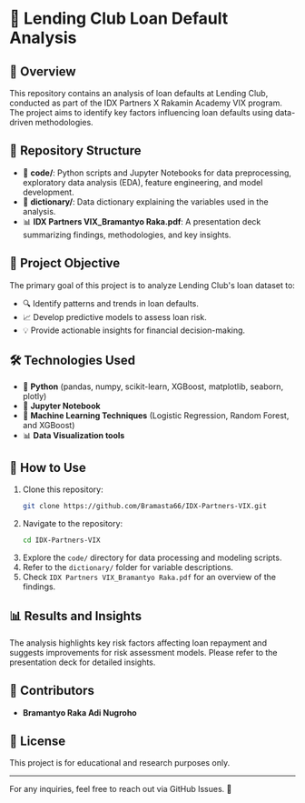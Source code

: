 # 🚀 Lending Club Loan Default Analysis

## 📌 Overview
This repository contains an analysis of loan defaults at Lending Club, conducted as part of the IDX Partners X Rakamin Academy VIX program. The project aims to identify key factors influencing loan defaults using data-driven methodologies.

## 📂 Repository Structure
- 📜 **code/**: Python scripts and Jupyter Notebooks for data preprocessing, exploratory data analysis (EDA), feature engineering, and model development.
- 📖 **dictionary/**: Data dictionary explaining the variables used in the analysis.
- 📊 **IDX Partners VIX_Bramantyo Raka.pdf**: A presentation deck summarizing findings, methodologies, and key insights.

## 🎯 Project Objective
The primary goal of this project is to analyze Lending Club's loan dataset to:
- 🔍 Identify patterns and trends in loan defaults.
- 📈 Develop predictive models to assess loan risk.
- 💡 Provide actionable insights for financial decision-making.

## 🛠️ Technologies Used
- 🐍 **Python** (pandas, numpy, scikit-learn, XGBoost, matplotlib, seaborn, plotly)
- 📓 **Jupyter Notebook**
- 🤖 **Machine Learning Techniques** (Logistic Regression, Random Forest, and XGBoost)
- 📊 **Data Visualization tools**

## 🚀 How to Use
1. Clone this repository:
   ```sh
   git clone https://github.com/Bramasta66/IDX-Partners-VIX.git
   ```
2. Navigate to the repository:
   ```sh
   cd IDX-Partners-VIX
   ```
3. Explore the `code/` directory for data processing and modeling scripts.
4. Refer to the `dictionary/` folder for variable descriptions.
5. Check `IDX Partners VIX_Bramantyo Raka.pdf` for an overview of the findings.

## 📊 Results and Insights
The analysis highlights key risk factors affecting loan repayment and suggests improvements for risk assessment models. Please refer to the presentation deck for detailed insights.

## 👥 Contributors
- **Bramantyo Raka Adi Nugroho**

## 📜 License
This project is for educational and research purposes only.

---

For any inquiries, feel free to reach out via GitHub Issues. 💬
